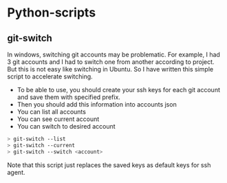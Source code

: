 # Python-scripts

## git-switch
In windows, switching git accounts may be problematic. For example, I had 3 git accounts and I had to switch one from another according to project. But this is not easy like switching in Ubuntu. So I have written this simple script to accelerate switching. 

 - To be able to use, you should create your ssh keys for each git account and save them with specified prefix. 
 - Then you should add this information into accounts json
 - You can list all accounts 
 - You can see current account
 - You can switch to desired account 
```sh
> git-switch --list
> git-switch --current
> git-switch --switch <account>
```

Note that this script just replaces the saved keys as default keys for ssh agent. 

